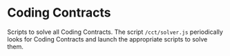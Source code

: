 # Coding Contracts

Scripts to solve all Coding Contracts. The script `/cct/solver.js` periodically
looks for Coding Contracts and launch the appropriate scripts to solve them.
